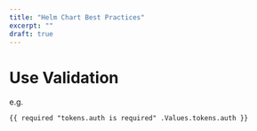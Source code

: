 ```yaml
---
title: "Helm Chart Best Practices"
excerpt: ""
draft: true
---
```

# Use Validation

e.g.
```
{{ required "tokens.auth is required" .Values.tokens.auth }}
```
